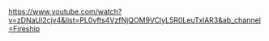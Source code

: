 https://www.youtube.com/watch?v=zDNaUi2cjv4&list=PL0vfts4VzfNjQOM9VClyL5R0LeuTxlAR3&ab_channel=Fireship
